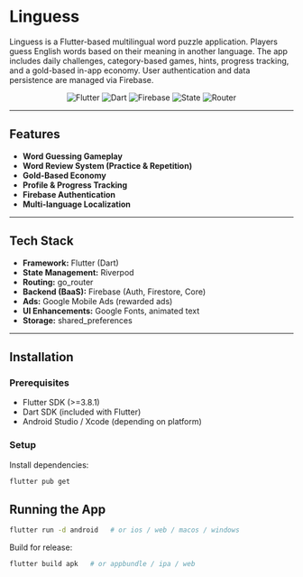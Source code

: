 # Linguess

Linguess is a Flutter-based multilingual word puzzle application. Players guess English words based on their meaning in another language. The app includes daily challenges, category-based games, hints, progress tracking, and a gold-based in-app economy. User authentication and data persistence are managed via Firebase.

<p align="center">
  <img alt="Flutter" src="https://img.shields.io/badge/Flutter-3.x-blue" />
  <img alt="Dart" src="https://img.shields.io/badge/Dart-^3-lightblue" />
  <img alt="Firebase" src="https://img.shields.io/badge/Firebase-Auth%20%7C%20Firestore%20%7C%20Core-orange" />
  <img alt="State" src="https://img.shields.io/badge/State-Riverpod-6aa84f" />
  <img alt="Router" src="https://img.shields.io/badge/Router-go__router-8e7cc3" />
</p>

---

## Features

* **Word Guessing Gameplay**
* **Word Review System (Practice & Repetition)**
* **Gold-Based Economy**
* **Profile & Progress Tracking**
* **Firebase Authentication**
* **Multi-language Localization**

---

## Tech Stack

* **Framework:** Flutter (Dart)
* **State Management:** Riverpod
* **Routing:** go\_router
* **Backend (BaaS):** Firebase (Auth, Firestore, Core)
* **Ads:** Google Mobile Ads (rewarded ads)
* **UI Enhancements:** Google Fonts, animated text
* **Storage:** shared\_preferences

---

## Installation

### Prerequisites

* Flutter SDK (>=3.8.1)
* Dart SDK (included with Flutter)
* Android Studio / Xcode (depending on platform)

### Setup

Install dependencies:

```bash
flutter pub get
```

## Running the App

```bash
flutter run -d android   # or ios / web / macos / windows
```

Build for release:

```bash
flutter build apk   # or appbundle / ipa / web
```
